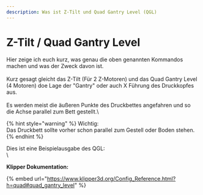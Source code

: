 ```yaml
---
description: Was ist Z-Tilt und Quad Gantry Level (QGL)
---
```


# Z-Tilt / Quad Gantry Level

Hier zeige ich euch kurz, was genau die oben genannten Kommandos machen und was der Zweck davon ist.\
\
Kurz gesagt gleicht das Z-Tilt (Für 2 Z-Motoren) und das Quad Gantry Level (4 Motoren) doe Lage der "Gantry" oder auch X Führung des Druckkopfes aus.\
\
Es werden meist die äußeren Punkte des Druckbettes angefahren und so die Achse parallel zum Bett gestellt.\


{% hint style="warning" %}
Wichtig: \
Das Druckbett sollte vorher schon parallel zum Gestell oder Boden stehen.
{% endhint %}

Dies ist eine Beispielausgabe des QGL:\
\


**Klipper Dokumentation:**

{% embed url="https://www.klipper3d.org/Config_Reference.html?h=quad#quad_gantry_level" %}
